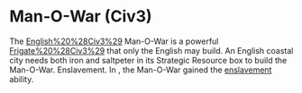 # Man-O-War (Civ3)

The [English%20%28Civ3%29](English) Man-O-War is a powerful [Frigate%20%28Civ3%29](Frigate) that only the English may build.
An English coastal city needs both iron and saltpeter in its Strategic Resource box to build the Man-O-War.
Enslavement.
In , the Man-O-War gained the [enslavement](enslavement) ability.
